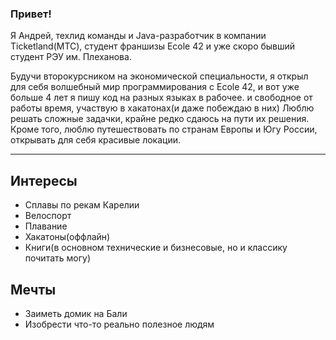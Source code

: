 ### Привет!

Я Андрей, техлид команды и Java-разработчик в компании Ticketland(МТС), студент франшизы Ecole 42 и уже скоро бывший студент РЭУ им. Плеханова.

Будучи второкурсником на экономической специальности, я открыл для себя волшебный мир программирования с Ecole 42, и вот уже больше 4 лет я пишу код на разных языках в рабочее. и свободное от работы время, участвую в хакатонах(и даже побеждаю в них)
Люблю решать сложные задачки, крайне редко сдаюсь на пути их решения.
Кроме того, люблю путешествовать по странам Европы и Югу России, открывать для себя красивые локации.

---
## Интересы
 - Сплавы по рекам Карелии
 - Велоспорт
 - Плавание
 - Хакатоны(оффлайн)
 - Книги(в основном технические и бизнесовые, но и классику почитать могу)

## Мечты
 - Заиметь домик на Бали
 - Изобрести что-то реально полезное людям